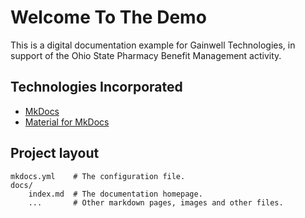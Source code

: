 # Welcome To The Demo

This is a digital documentation example for Gainwell Technologies, in support of the Ohio State Pharmacy Benefit Management activity.

## Technologies Incorporated

* [MkDocs](https://www.mkdocs.org/)
* [Material for MkDocs](https://squidfunk.github.io/mkdocs-material/)

## Project layout

    mkdocs.yml    # The configuration file.
    docs/
        index.md  # The documentation homepage.
        ...       # Other markdown pages, images and other files.
